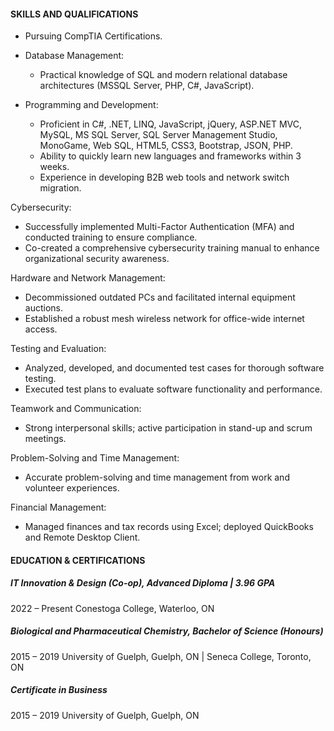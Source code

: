 #### SKILLS AND QUALIFICATIONS
-	Pursuing CompTIA Certifications.

- Database Management:
  - Practical knowledge of SQL and modern relational database architectures (MSSQL Server, PHP, C#, JavaScript).
- Programming and Development:
  - Proficient in C#, .NET, LINQ, JavaScript, jQuery, ASP.NET MVC, MySQL, MS SQL Server, SQL Server Management Studio, MonoGame, Web SQL, HTML5, CSS3, Bootstrap, JSON, PHP.
  - Ability to quickly learn new languages and frameworks within 3 weeks.
  - Experience in developing B2B web tools and network switch migration.
  
Cybersecurity:
  - Successfully implemented Multi-Factor Authentication (MFA) and conducted training to ensure compliance.
  - Co-created a comprehensive cybersecurity training manual to enhance organizational security awareness.
  
Hardware and Network Management:
  - Decommissioned outdated PCs and facilitated internal equipment auctions.
  - Established a robust mesh wireless network for office-wide internet access.
  
Testing and Evaluation:
  - Analyzed, developed, and documented test cases for thorough software testing.
  - Executed test plans to evaluate software functionality and performance.

Teamwork and Communication:
  - Strong interpersonal skills; active participation in stand-up and scrum meetings.
  
Problem-Solving and Time Management:
  - Accurate problem-solving and time management from work and volunteer experiences.
  
Financial Management:
  - Managed finances and tax records using Excel; deployed QuickBooks and Remote Desktop Client.

#### EDUCATION & CERTIFICATIONS
##### IT Innovation & Design (Co-op), Advanced Diploma | 3.96 GPA
2022 – Present
Conestoga College, Waterloo, ON

##### Biological and Pharmaceutical Chemistry, Bachelor of Science (Honours)
2015 – 2019
University of Guelph, Guelph, ON | Seneca College, Toronto, ON

##### Certificate in Business
2015 – 2019
University of Guelph, Guelph, ON
